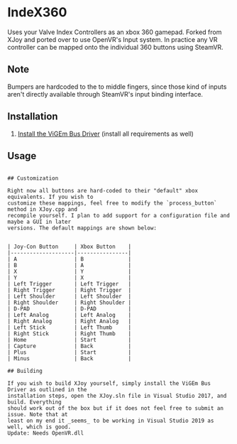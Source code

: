 # IndeX360

Uses your Valve Index Controllers as an xbox 360 gamepad. Forked from XJoy and ported over to use OpenVR's Input system.
In practice any VR controller can be mapped onto the individual 360 buttons using SteamVR.



## Note
Bumpers are hardcoded to the to middle fingers, since those kind of inputs aren't directly available through SteamVR's input binding interface.

## Installation

1. [Install the ViGEm Bus Driver](https://github.com/ViGEm/ViGEmBus/releases/tag/v1.16.112) (install all requirements as well)

## Usage

```

## Customization

Right now all buttons are hard-coded to their "default" xbox equivalents. If you wish to
customize these mappings, feel free to modify the `process_button` method in XJoy.cpp and
recompile yourself. I plan to add support for a configuration file and maybe a GUI in later
versions. The default mappings are shown below:


| Joy-Con Button     | Xbox Button    |
|--------------------|----------------|
| A                  | B              |
| B                  | A              |
| X                  | Y              |
| Y                  | X              |
| Left Trigger       | Left Trigger   |
| Right Trigger      | Right Trigger  |
| Left Shoulder      | Left Shoulder  |
| Right Shoulder     | Right Shoulder |
| D-PAD              | D-PAD          |
| Left Analog        | Left Analog    |
| Right Analog       | Right Analog   |
| Left Stick         | Left Thumb     |
| Right Stick        | Right Thumb    |
| Home               | Start          |
| Capture            | Back           |
| Plus               | Start          |
| Minus              | Back           |

## Building

If you wish to build XJoy yourself, simply install the ViGEm Bus Driver as outlined in the
installation steps, open the XJoy.sln file in Visual Studio 2017, and build. Everything
should work out of the box but if it does not feel free to submit an issue. Note that at
least on my end it _seems_ to be working in Visual Studio 2019 as well, which is good.
Update: Needs OpenVR.dll

